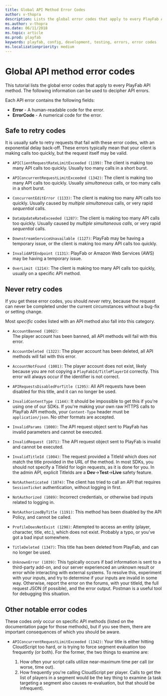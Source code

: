 ```yaml
---
title: Global API Method Error Codes
author: v-thopra
description: Lists the global error codes that apply to every PlayFab API method.
ms.author: v-thopra
ms.date: 06/11/2018
ms.topic: article
ms.prod: playfab
keywords: playfab, config, development, testing, errors, error codes
ms.localizationpriority: medium
---
```


# Global API method error codes

This tutorial lists the global error codes that apply to every PlayFab API method. The following information can be used to decipher API errors.

Each API error contains the following fields:

- **Error** - A human-readable code for the error.
- **ErrorCode** - A numerical code for the error.

## Safe to retry codes

It is usually safe to retry requests that fail with these error codes, with an exponential delay back-off. These errors typically mean that your client is making calls too quickly, but the request itself may be valid.

- `APIClientRequestRateLimitExceeded (1199)`:
The client is making too many API calls too quickly. Usually too many calls in a short burst.

- `APIConcurrentRequestLimitExceeded (1342)`:
The client is making too many API calls too quickly. Usually *simultaneous* calls, or too many calls in a short burst.

- `ConcurrentEditError (1133)`:
The client is making too many API calls too quickly. Usually caused by *multiple simultaneous* calls, or very rapid *sequential* calls.

- `DataUpdateRateExceeded (1287)`:
The client is making too many API calls too quickly. Usually caused by *multiple simultaneous calls*, or very rapid *sequential* calls.

- `DownstreamServiceUnavailable (1127)`:
PlayFab may be having a temporary issue, or the client is making too many API calls too quickly.

- `InvalidAPIEndpoint (1131)`:
PlayFab or Amazon Web Services (AWS) may be having a temporary issue.

- `OverLimit (1214)`:
The client is making too many API calls too quickly, usually on a specific API method.

## Never retry codes

If you get these error codes, you should *never* retry, because the request can never be completed under the current circumstances without a bug-fix or setting change.

Most *specific* codes listed with an API method also fall into this category.

- `AccountBanned (1002)`:  
The player account has been banned, all API methods will fail with this error.

- `AccountDeleted (1322)`:
The player account has been deleted, all API methods will fail with this error.

- `AccountNotFound (1001)`:
The player account does not exist, likely because you are not copying a `PlayFabId/TitlePlayerId` correctly. This error will always occur if the identifier is not correct.

- `APIRequestsDisabledForTitle (1295)`:
All API requests have been disabled for this title, and it can no longer be used.

- `InvalidContentType (1144)`:
It should be impossible to get this if you're using one of our SDKs. If you're making your own raw HTTPS calls to PlayFab API methods, your `Content-Type` header must be `application/json`. No other formats are accepted.

- `InvalidParams (1000)`:
The API request object sent to PlayFab has invalid parameters and cannot be executed.

- `InvalidRequest (1071)`:
The API request object sent to PlayFab is invalid and cannot be executed.

- `InvalidTitleId (1004)`:
The request provided a TitleId which does *not* match the title provided in the URL of the method. In most SDKs, you should not specify a TitleId for login requests, as it is done for you. In the admin API, explicit TitleIds are a **Dev**->**Test**->**Live** safety feature.

- `NotAuthenticated (1074)`:
The client has tried to call an API that requires `SessionTicket` authentication, without logging in first.

- `NotAuthorized (1089)`:
Incorrect credentials, or otherwise bad inputs related to logging in.

- `NotAuthorizedByTitle (1191)`:
This method has been disabled by the API Policy, and cannot be called.

- `ProfileDoesNotExist (1298)`:
Attempted to access an entity (player, character, title, etc.), which does not exist. Probably a typo, or you've got a bad input somewhere.

- `TitleDeleted (1347)`:
This title has been deleted from PlayFab, and can no longer be used.

- `UnknownError (1039)`:
This typically occurs if bad information is sent to a third-party add-on, and our server experienced an unknown result or error while interacting with external systems. To resolve this, experiment with your inputs, and try to determine if your inputs are invalid in some way. Otherwise, report the error on the forums, with your titleId, the full request JSON (if possible), and the error output. Postman is a useful tool for debugging this situation.

## Other notable error codes

These codes *only* occur on specific API methods (listed on the documentation page for those methods), but if you see them, there are important consequences of which you should be aware.

- `APIConcurrentRequestLimitExceeded (1342)`:
Your title is either hitting CloudScript too hard, or is trying to force segment evaluation too frequently (or both). For the former, the two things to examine are:

  1. How often your script calls utilize near-maximum time per call (or worse, time out).
  2. How frequently you're calling CloudScript per player. Calls to get the list of players in a segment would be the key thing to examine (a task targeting a segment also causes re-evaluation, but that should be infrequent).
